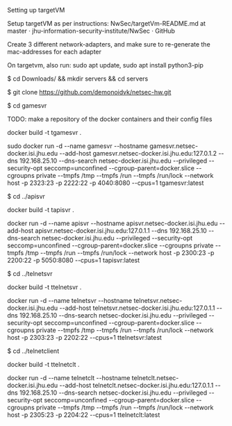Setting up targetVM 

Setup targetVM as per instructions: NwSec/targetVm-README.md at master · jhu-information-security-institute/NwSec · GitHub 

Create 3 different network-adapters, and make sure to re-generate the mac-addresses for each adapter 

On targetvm, also run: sudo apt update, sudo apt install python3-pip 

$ cd Downloads/ && mkdir servers && cd servers 

$ git clone https://github.com/demonoidvk/netsec-hw.git 

$ cd gamesvr 

TODO: make a repository of the docker containers and their config files 

docker build -t tgamesvr . 

sudo docker run -d --name gamesvr --hostname gamesvr.netsec-docker.isi.jhu.edu --add-host gamesvr.netsec-docker.isi.jhu.edu:127.0.1.2 --dns 192.168.25.10 --dns-search netsec-docker.isi.jhu.edu --privileged --security-opt seccomp=unconfined --cgroup-parent=docker.slice --cgroupns private --tmpfs /tmp --tmpfs /run --tmpfs /run/lock --network host -p 2323:23 -p 2222:22 -p 4040:8080 --cpus=1 tgamesvr:latest 

$ cd ../apisvr 

docker build -t tapisvr . 

docker run -d --name apisvr --hostname apisvr.netsec-docker.isi.jhu.edu --add-host apisvr.netsec-docker.isi.jhu.edu:127.0.1.1 --dns 192.168.25.10 --dns-search netsec-docker.isi.jhu.edu --privileged --security-opt seccomp=unconfined --cgroup-parent=docker.slice --cgroupns private --tmpfs /tmp --tmpfs /run --tmpfs /run/lock --network host -p 2300:23 -p 2200:22 -p 5050:8080 --cpus=1 tapisvr:latest 

$ cd ../telnetsvr 

docker build -t ttelnetsvr . 

docker run -d --name telnetsvr --hostname telnetsvr.netsec-docker.isi.jhu.edu --add-host telnetsvr.netsec-docker.isi.jhu.edu:127.0.1.1 --dns 192.168.25.10 --dns-search netsec-docker.isi.jhu.edu --privileged --security-opt seccomp=unconfined --cgroup-parent=docker.slice --cgroupns private --tmpfs /tmp --tmpfs /run --tmpfs /run/lock --network host -p 2303:23 -p 2202:22 --cpus=1 ttelnetsvr:latest 

$ cd ../telnetclient 

docker build -t ttelnetclt . 

docker run -d --name telnetclt --hostname telnetclt.netsec-docker.isi.jhu.edu --add-host telnetclt.netsec-docker.isi.jhu.edu:127.0.1.1 --dns 192.168.25.10 --dns-search netsec-docker.isi.jhu.edu --privileged --security-opt seccomp=unconfined --cgroup-parent=docker.slice --cgroupns private --tmpfs /tmp --tmpfs /run --tmpfs /run/lock --network host -p 2305:23 -p 2204:22 --cpus=1 ttelnetclt:latest 
